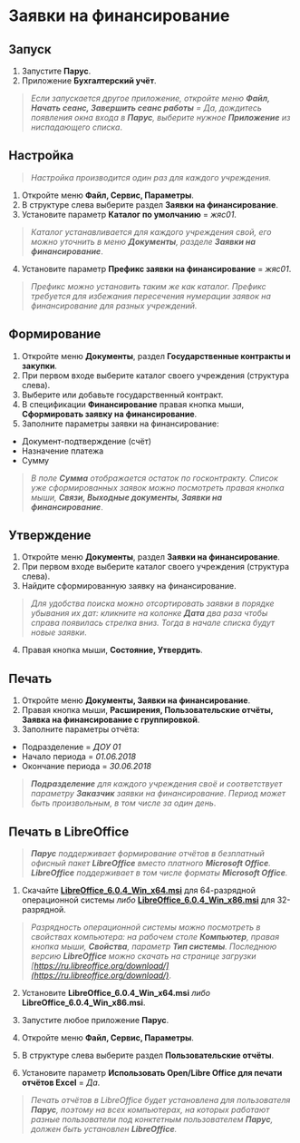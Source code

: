 # Заявки на финансирование

## Запуск

1. Запустите **Парус**.
2. Приложение **Бухгалтерский учёт**.

> _Если запускается другое приложение, откройте меню **Файл, Начать сеанс, Завершить сеанс работы** = Да, дождитесь появления окна входа в **Парус**, выберите нужное **Приложение** из ниспадающего списка_.

## Настройка

> _Настройка производится один раз для каждого учреждения._

1. Откройте меню **Файл, Сервис, Параметры**.
2. В структуре слева выберите раздел **Заявки на финансирование**.
3. Установите параметр **Каталог по умолчанию** = _жяс01_.

> _Каталог устанавливается для каждого учреждения свой, его можно уточнить в меню **Документы**, разделе **Заявки на финансирование**_.

4. Установите параметр **Префикс заявки на финансирование** = _жяс01_.

> _Префикс можно установить таким же как каталог. Префикс требуется для избежания пересечения нумерации заявок на финансирование для разных учреждений._

## Формирование

1. Откройте меню **Документы**, раздел **Государственные контракты и закупки**.
2. При первом входе выберите каталог своего учреждения (структура слева).
3. Выберите или добавьте государственный контракт.
4. В спецификации **Финансирование** правая кнопка мыши, **Сформировать заявку на финансирование**.
5. Заполните параметры заявки на финансирование:
* Документ-подтверждение (счёт)
* Назначение платежа
* Сумму

> _В поле **Сумма** отображается остаток по госконтракту. Список уже сформированных заявок можно посмотреть правая кнопка мыши, **Связи, Выходные документы, Заявки на финансирование**_.

## Утверждение

1. Откройте меню **Документы**, раздел **Заявки на финансирование**.
2. При первом входе выберите каталог своего учреждения (структура слева).
3. Найдите сформированную заявку на финансирование.

> _Для удобства поиска можно отсортировать заявки в порядке убывания их дат: кликните на колонке **Дата** два раза чтобы справа появилась стрелка вниз. Тогда в начале списка будут новые заявки_. 

4. Правая кнопка мыши, **Состояние, Утвердить**.

## Печать

1. Откройте меню **Документы, Заявки на финансирование**.
2. Правая кнопка мыши, **Расширения, Пользовательские отчёты, Заявка на финансирование с группировкой**.
3. Заполните параметры отчёта:
* Подразделение = _ДОУ 01_
* Начало периода = _01.06.2018_
* Окончание периода = _30.06.2018_

> _**Подразделение** для каждого учреждения своё и соответствует параметру **Заказчик** заявки на финансирование. Период может быть произвольным, в том числе за один день_.

## Печать в LibreOffice

> _**Парус** поддерживает формирование отчётов в безплатный офисный пакет **LibreOffice** вместо платного **Microsoft Office**. **LibreOffice** поддерживает в том числе форматы **Microsoft Office**._

1. Скачайте [**LibreOffice_6.0.4_Win_x64.msi**](http://download.documentfoundation.org/libreoffice/stable/6.0.4/win/x86_64/LibreOffice_6.0.4_Win_x64.msi) для 64-разрядной операционной системы _либо_ [**LibreOffice_6.0.4_Win_x86.msi**](http://download.documentfoundation.org/libreoffice/stable/6.0.4/win/x86/LibreOffice_6.0.4_Win_x86.msi) для 32-разрядной.

> _Разрядность операционной системы можно посмотреть в свойствах компьютера: на рабочем столе **Компьютер**, правая кнопка мыши, **Свойства**, параметр **Тип системы**. Последнюю версию **LibreOffice** можно скачать на странице загрузки [https://ru.libreoffice.org/download/](https://ru.libreoffice.org/download/)_.

2. Установите **LibreOffice_6.0.4_Win_x64.msi** _либо_ **LibreOffice_6.0.4_Win_x86.msi**.

3. Запустите любое приложение **Парус**.
4. Откройте меню **Файл, Сервис, Параметры**.
5. В структуре слева выберите раздел **Пользовательские отчёты**.
6. Установите параметр **Использовать Open/Libre Office для печати отчётов Excel** = _Да_.

> _Печать отчётов в LibreOffice будет установлена для пользователя **Парус**, поэтому на всех компьютерах, на которых работают разные пользователи под конктетным пользователем **Парус**, должен быть установлен **LibreOffice**._